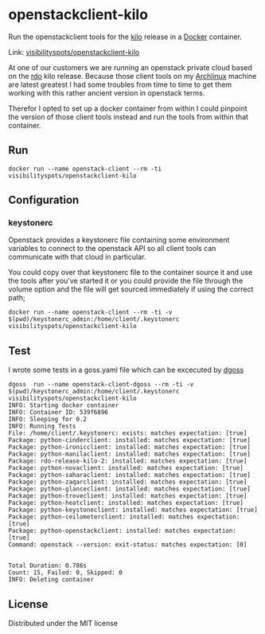 # openstackclient-kilo

Run the openstackclient tools for the [kilo](https://www.openstack.org/software/kilo/) release in a [Docker](http://docker.io/) container.

Link: [visibilityspots/openstackclient-kilo](https://registry.hub.docker.com/u/visibilityspots/openstackclient-kilo/)

At one of our customers we are running an openstack private cloud based on the [rdo](https://www.rdoproject.org/) kilo release. Because those client tools on my [Archlinux](https://www.archlinux.org/) machine are latest greatest I had some troubles from time to time to get them working with this rather ancient version in openstack terms.

Therefor I opted to set up a docker container from within I could pinpoint the version of those client tools instead and run the tools from within that container.

## Run

```docker run --name openstack-client --rm -ti visibilityspots/openstackclient-kilo```

## Configuration
### keystonerc

Openstack provides a keystonerc file containing some environment variables to connect to the openstack API so all client tools can communicate with that cloud in particular.

You could copy over that keystonerc file to the container source it and use the tools after you've started it or you could provide the file through the volume option and the file will get sourced immediately if using the correct path;

```docker run --name openstack-client --rm -ti -v $(pwd)/keystonerc_admin:/home/client/.keystonerc visibilityspots/openstackclient-kilo```

## Test

I wrote some tests in a goss.yaml file which can be excecuted by [dgoss](https://github.com/aelsabbahy/goss/tree/master/extras/dgoss)

```
dgoss  run --name openstack-client-dgoss --rm -ti -v $(pwd)/keystonerc_admin:/home/client/.keystonerc visibilityspots/openstackclient-kilo
INFO: Starting docker container
INFO: Container ID: 539f6896
INFO: Sleeping for 0.2
INFO: Running Tests
File: /home/client/.keystonerc: exists: matches expectation: [true]
Package: python-cinderclient: installed: matches expectation: [true]
Package: python-ironicclient: installed: matches expectation: [true]
Package: python-manilaclient: installed: matches expectation: [true]
Package: rdo-release-kilo-2: installed: matches expectation: [true]
Package: python-novaclient: installed: matches expectation: [true]
Package: python-saharaclient: installed: matches expectation: [true]
Package: python-zaqarclient: installed: matches expectation: [true]
Package: python-glanceclient: installed: matches expectation: [true]
Package: python-troveclient: installed: matches expectation: [true]
Package: python-heatclient: installed: matches expectation: [true]
Package: python-keystoneclient: installed: matches expectation: [true]
Package: python-ceilometerclient: installed: matches expectation: [true]
Package: python-openstackclient: installed: matches expectation: [true]
Command: openstack --version: exit-status: matches expectation: [0]


Total Duration: 0.786s
Count: 15, Failed: 0, Skipped: 0
INFO: Deleting container

```

## License
Distributed under the MIT license
